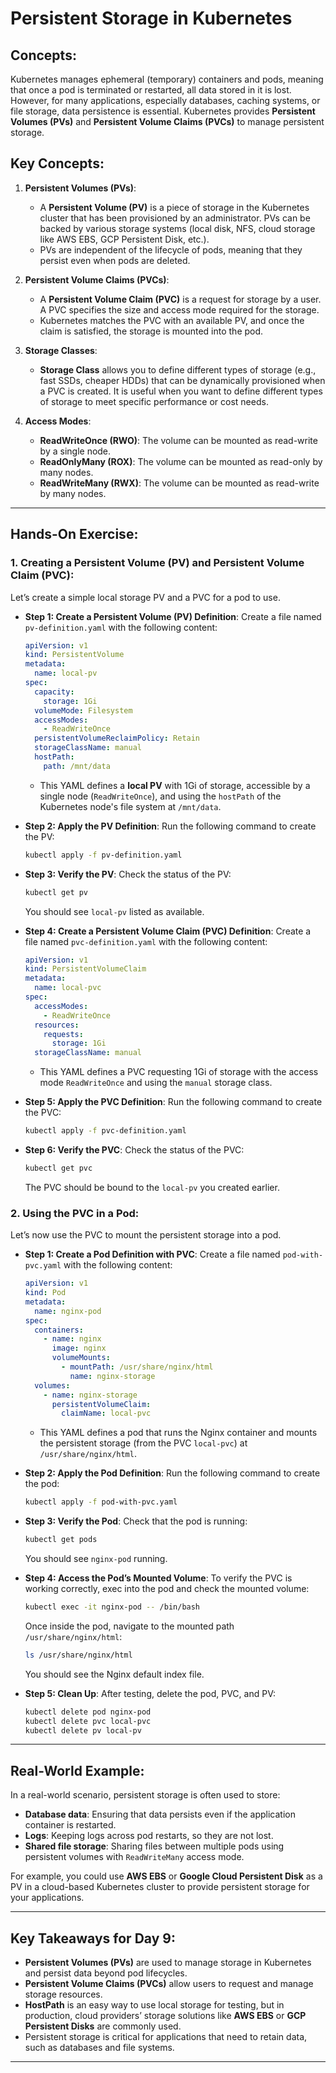 # **Persistent Storage in Kubernetes**

## **Concepts:**

Kubernetes manages ephemeral (temporary) containers and pods, meaning that once a pod is terminated or restarted, all data stored in it is lost. However, for many applications, especially databases, caching systems, or file storage, data persistence is essential. Kubernetes provides **Persistent Volumes (PVs)** and **Persistent Volume Claims (PVCs)** to manage persistent storage.

## **Key Concepts:**

1. **Persistent Volumes (PVs)**:

   - A **Persistent Volume (PV)** is a piece of storage in the Kubernetes cluster that has been provisioned by an administrator. PVs can be backed by various storage systems (local disk, NFS, cloud storage like AWS EBS, GCP Persistent Disk, etc.).
   - PVs are independent of the lifecycle of pods, meaning that they persist even when pods are deleted.

2. **Persistent Volume Claims (PVCs)**:

   - A **Persistent Volume Claim (PVC)** is a request for storage by a user. A PVC specifies the size and access mode required for the storage.
   - Kubernetes matches the PVC with an available PV, and once the claim is satisfied, the storage is mounted into the pod.

3. **Storage Classes**:

   - **Storage Class** allows you to define different types of storage (e.g., fast SSDs, cheaper HDDs) that can be dynamically provisioned when a PVC is created. It is useful when you want to define different types of storage to meet specific performance or cost needs.

4. **Access Modes**:
   - **ReadWriteOnce (RWO)**: The volume can be mounted as read-write by a single node.
   - **ReadOnlyMany (ROX)**: The volume can be mounted as read-only by many nodes.
   - **ReadWriteMany (RWX)**: The volume can be mounted as read-write by many nodes.

---

## **Hands-On Exercise:**

### 1. **Creating a Persistent Volume (PV) and Persistent Volume Claim (PVC)**:

Let’s create a simple local storage PV and a PVC for a pod to use.

- **Step 1: Create a Persistent Volume (PV) Definition**:
  Create a file named `pv-definition.yaml` with the following content:

  ```yaml
  apiVersion: v1
  kind: PersistentVolume
  metadata:
    name: local-pv
  spec:
    capacity:
      storage: 1Gi
    volumeMode: Filesystem
    accessModes:
      - ReadWriteOnce
    persistentVolumeReclaimPolicy: Retain
    storageClassName: manual
    hostPath:
      path: /mnt/data
  ```

  - This YAML defines a **local PV** with 1Gi of storage, accessible by a single node (`ReadWriteOnce`), and using the `hostPath` of the Kubernetes node's file system at `/mnt/data`.

- **Step 2: Apply the PV Definition**:
  Run the following command to create the PV:

  ```bash
  kubectl apply -f pv-definition.yaml
  ```

- **Step 3: Verify the PV**:
  Check the status of the PV:

  ```bash
  kubectl get pv
  ```

  You should see `local-pv` listed as available.

- **Step 4: Create a Persistent Volume Claim (PVC) Definition**:
  Create a file named `pvc-definition.yaml` with the following content:

  ```yaml
  apiVersion: v1
  kind: PersistentVolumeClaim
  metadata:
    name: local-pvc
  spec:
    accessModes:
      - ReadWriteOnce
    resources:
      requests:
        storage: 1Gi
    storageClassName: manual
  ```

  - This YAML defines a PVC requesting 1Gi of storage with the access mode `ReadWriteOnce` and using the `manual` storage class.

- **Step 5: Apply the PVC Definition**:
  Run the following command to create the PVC:

  ```bash
  kubectl apply -f pvc-definition.yaml
  ```

- **Step 6: Verify the PVC**:
  Check the status of the PVC:

  ```bash
  kubectl get pvc
  ```

  The PVC should be bound to the `local-pv` you created earlier.

### 2. **Using the PVC in a Pod**:

Let’s now use the PVC to mount the persistent storage into a pod.

- **Step 1: Create a Pod Definition with PVC**:
  Create a file named `pod-with-pvc.yaml` with the following content:

  ```yaml
  apiVersion: v1
  kind: Pod
  metadata:
    name: nginx-pod
  spec:
    containers:
      - name: nginx
        image: nginx
        volumeMounts:
          - mountPath: /usr/share/nginx/html
            name: nginx-storage
    volumes:
      - name: nginx-storage
        persistentVolumeClaim:
          claimName: local-pvc
  ```

  - This YAML defines a pod that runs the Nginx container and mounts the persistent storage (from the PVC `local-pvc`) at `/usr/share/nginx/html`.

- **Step 2: Apply the Pod Definition**:
  Run the following command to create the pod:

  ```bash
  kubectl apply -f pod-with-pvc.yaml
  ```

- **Step 3: Verify the Pod**:
  Check that the pod is running:

  ```bash
  kubectl get pods
  ```

  You should see `nginx-pod` running.

- **Step 4: Access the Pod’s Mounted Volume**:
  To verify the PVC is working correctly, exec into the pod and check the mounted volume:

  ```bash
  kubectl exec -it nginx-pod -- /bin/bash
  ```

  Once inside the pod, navigate to the mounted path `/usr/share/nginx/html`:

  ```bash
  ls /usr/share/nginx/html
  ```

  You should see the Nginx default index file.

- **Step 5: Clean Up**:
  After testing, delete the pod, PVC, and PV:
  ```bash
  kubectl delete pod nginx-pod
  kubectl delete pvc local-pvc
  kubectl delete pv local-pv
  ```

---

## **Real-World Example:**

In a real-world scenario, persistent storage is often used to store:

- **Database data**: Ensuring that data persists even if the application container is restarted.
- **Logs**: Keeping logs across pod restarts, so they are not lost.
- **Shared file storage**: Sharing files between multiple pods using persistent volumes with `ReadWriteMany` access mode.

For example, you could use **AWS EBS** or **Google Cloud Persistent Disk** as a PV in a cloud-based Kubernetes cluster to provide persistent storage for your applications.

---

## **Key Takeaways for Day 9:**

- **Persistent Volumes (PVs)** are used to manage storage in Kubernetes and persist data beyond pod lifecycles.
- **Persistent Volume Claims (PVCs)** allow users to request and manage storage resources.
- **HostPath** is an easy way to use local storage for testing, but in production, cloud providers’ storage solutions like **AWS EBS** or **GCP Persistent Disks** are commonly used.
- Persistent storage is critical for applications that need to retain data, such as databases and file systems.

---

